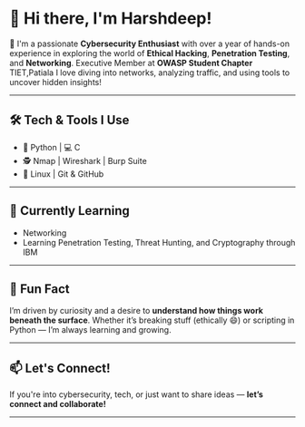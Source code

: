 # 👋 Hi there, I'm Harshdeep!

🎯 I'm a passionate **Cybersecurity Enthusiast** with over a year of hands-on experience in exploring the world of
**Ethical Hacking**, **Penetration Testing**, and **Networking**.
Executive Member at **OWASP Student Chapter** TIET,Patiala
I love diving into networks, analyzing traffic, and using tools to uncover hidden insights!

---

## 🛠️ Tech & Tools I Use

* 🐍 Python | 💻 C
* 🕵️ Nmap | Wireshark | Burp Suite
* 🐧 Linux | Git & GitHub

---

## 🌱 Currently Learning

* Networking
* Learning Penetration Testing, Threat Hunting, and Cryptography through IBM

---

## 🚀 Fun Fact

I’m driven by curiosity and a desire to **understand how things work beneath the surface**.
Whether it’s breaking stuff (ethically 😄) or scripting in Python — I’m always learning and growing.

---

## 📫 Let's Connect!

If you're into cybersecurity, tech, or just want to share ideas — **let’s connect and collaborate!**

---


<!--
**HarshdeepAthawale/HarshdeepAthawale** is a ✨ _special_ ✨ repository because its `README.md` (this file) appears on your GitHub profile.

Here are some ideas to get you started:

- 🔭 I’m currently working on ...
- 🌱 I’m currently learning ...
- 👯 I’m looking to collaborate on ...
- 🤔 I’m looking for help with ...
- 💬 Ask me about ...
- 📫 How to reach me: ...
- 😄 Pronouns: ...
- ⚡ Fun fact: ...
-->
